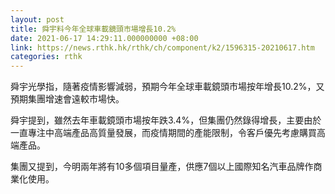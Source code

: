 ```yaml
---
layout: post
title: 舜宇料今年全球車載鏡頭市場增長10.2%
date: 2021-06-17 14:29:11.000000000 +08:00
link: https://news.rthk.hk/rthk/ch/component/k2/1596315-20210617.htm
categories: rthk
---
```


舜宇光學指，隨著疫情影響減弱，預期今年全球車載鏡頭市場按年增長10.2%，又預期集團增速會遠較市場快。

舜宇提到，雖然去年車載鏡頭市場按年跌3.4%，但集團仍然錄得增長，主要由於一直專注中高端產品高質量發展，而疫情期間的產能限制，令客戶優先考慮購買高端產品。

集團又提到，今明兩年將有10多個項目量產，供應7個以上國際知名汽車品牌作商業化使用。
